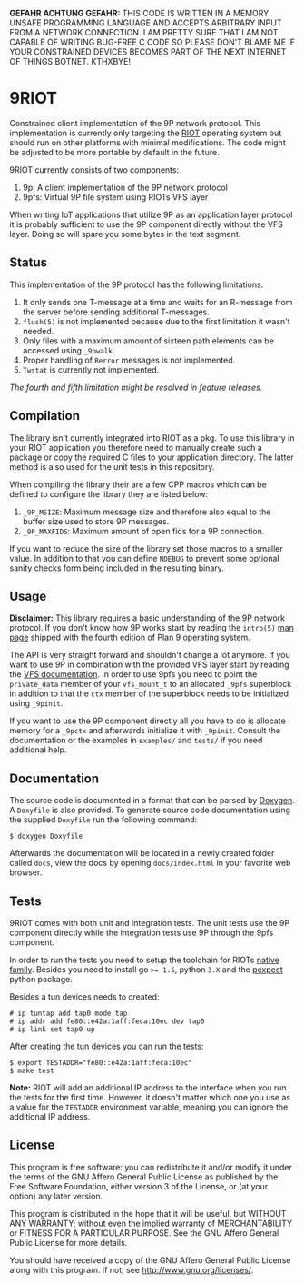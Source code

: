 **GEFAHR ACHTUNG GEFAHR:** THIS CODE IS WRITTEN IN A MEMORY UNSAFE
PROGRAMMING LANGUAGE AND ACCEPTS ARBITRARY INPUT FROM A NETWORK
CONNECTION. I AM PRETTY SURE THAT I AM NOT CAPABLE OF WRITING BUG-FREE C
CODE SO PLEASE DON'T BLAME ME IF YOUR CONSTRAINED DEVICES BECOMES PART
OF THE NEXT INTERNET OF THINGS BOTNET. KTHXBYE!

9RIOT
=====

Constrained client implementation of the 9P network protocol. This
implementation is currently only targeting the [RIOT][3] operating
system but should run on other platforms with minimal modifications. The
code might be adjusted to be more portable by default in the future.

9RIOT currently consists of two components:

1. 9p: A client implementation of the 9P network protocol
2. 9pfs: Virtual 9P file system using RIOTs VFS layer

When writing IoT applications that utilize 9P as an application layer
protocol it is probably sufficient to use the 9P component directly
without the VFS layer. Doing so will spare you some bytes in the text
segment.

Status
------

This implementation of the 9P protocol has the following limitations:

1. It only sends one T-message at a time and waits for an R-message from
   the server before sending additional T-messages.
2. `flush(5)` is not implemented because due to the first limitation it
   wasn't needed.
3. Only files with a maximum amount of sixteen path elements can be
   accessed using `_9pwalk`.
4. Proper handling of `Rerror` messages is not implemented.
5. `Twstat` is currently not implemented.

*The fourth and fifth limitation might be resolved in feature releases.*

Compilation
-----------

The library isn't currently integrated into RIOT as a pkg. To use this
library in your RIOT application you therefore need to manually create
such a package or copy the required C files to your application
directory. The latter method is also used for the unit tests in this
repository.

When compiling the library their are a few CPP macros which can be
defined to configure the library they are listed below:

1. `_9P_MSIZE`: Maximum message size and therefore also equal to the
   buffer size used to store 9P messages.
2. `_9P_MAXFIDS`: Maximum amount of open fids for a 9P connection.

If you want to reduce the size of the library set those macros to a
smaller value. In addition to that you can define `NDEBUG` to prevent
some optional sanity checks form being included in the resulting binary.

Usage
-----

**Disclaimer:** This library requires a basic understanding of the 9P
network protocol. If you don't know how 9P works start by reading the
`intro(5)` [man page][6] shipped with the fourth edition of Plan 9
operating system.

The API is very straight forward and shouldn't change a lot anymore. If
you want to use 9P in combination with the provided VFS layer start by
reading the [VFS documentation][5]. In order to use 9pfs you need to
point the `private_data` member of your `vfs_mount_t` to an allocated
`_9pfs` superblock in addition to that the `ctx` member of the
superblock needs to be initialized using `_9pinit`.

If you want to use the 9P component directly all you have to do is
allocate memory for a `_9pctx` and afterwards initialize it with
`_9pinit`. Consult the documentation or the examples in `examples/` and
`tests/` if you need additional help.

Documentation
-------------

The source code is documented in a format that can be parsed by
[Doxygen][4]. A `Doxyfile` is also provided. To generate source code
documentation using the supplied `Doxyfile` run the following command:

	$ doxygen Doxyfile

Afterwards the documentation will be located in a newly created folder
called `docs`, view the docs by opening `docs/index.html` in your
favorite web browser.

Tests
-----

9RIOT comes with both unit and integration tests. The unit tests use the
9P component directly while the integration tests use 9P through the
9pfs component.

In order to run the tests you need to setup the toolchain for RIOTs
[native family][1]. Besides you need to install go `>= 1.5`, python
`3.X` and the [pexpect][2] python package.

Besides a tun devices needs to created:

	# ip tuntap add tap0 mode tap
	# ip addr add fe80::e42a:1aff:feca:10ec dev tap0
	# ip link set tap0 up

After creating the tun devices you can run the tests:

	$ export TESTADDR="fe80::e42a:1aff:feca:10ec"
	$ make test

**Note:** RIOT will add an additional IP address to the interface when
you run the tests for the first time. However, it doesn't matter which
one you use as a value for the `TESTADDR` environment variable, meaning
you can ignore the additional IP address.

License
-------

This program is free software: you can redistribute it and/or
modify it under the terms of the GNU Affero General Public
License as published by the Free Software Foundation, either
version 3 of the License, or (at your option) any later version.

This program is distributed in the hope that it will be useful,
but WITHOUT ANY WARRANTY; without even the implied warranty of
MERCHANTABILITY or FITNESS FOR A PARTICULAR PURPOSE. See the GNU
Affero General Public License for more details.

You should have received a copy of the GNU Affero General Public
License along with this program. If not, see
<http://www.gnu.org/licenses/>.

[1]: https://github.com/RIOT-OS/RIOT/wiki/Family:-native#toolchains
[2]: https://pypi.python.org/pypi/pexpect
[3]: http://riot-os.org/
[4]: http://www.stack.nl/~dimitri/doxygen/
[5]: http://riot-os.org/api/group__sys__vfs.html
[6]: http://man.cat-v.org/plan_9/5/intro
